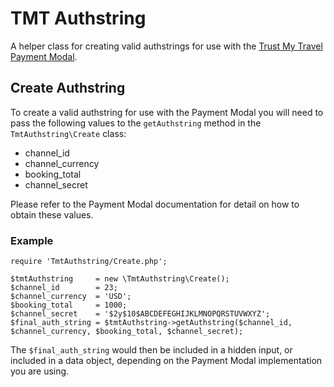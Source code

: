 # TMT Authstring
A helper class for creating valid authstrings for use with the [Trust My Travel Payment Modal](https://demo.trustmytravel.com/modal/).

## Create Authstring
To create a valid authstring for use with the Payment Modal you will need to pass the following values to the `getAuthstring` method in the `TmtAuthstring\Create` class:
* channel_id
* channel_currency
* booking_total
* channel_secret

Please refer to the Payment Modal documentation for detail on how to obtain these values.

### Example
```
require 'TmtAuthstring/Create.php';

$tmtAuthstring     = new \TmtAuthstring\Create();
$channel_id        = 23;
$channel_currency  = 'USD';
$booking_total     = 1000;
$channel_secret    = '$2y$10$ABCDEFEGHIJKLMNOPQRSTUVWXYZ';
$final_auth_string = $tmtAuthstring->getAuthstring($channel_id, $channel_currency, $booking_total, $channel_secret);
```

The `$final_auth_string` would then be included in a hidden input, or included in a data object, depending on the Payment Modal implementation you are using.

